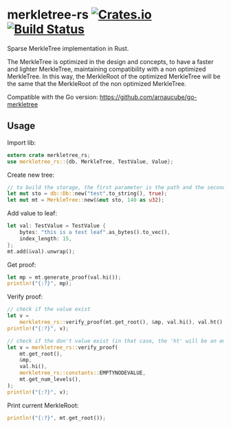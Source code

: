 # merkletree-rs [![Crates.io](https://img.shields.io/crates/v/merkletree-rs.svg)](https://crates.io/crates/merkletree-rs) [![Build Status](https://travis-ci.org/arnaucube/merkletree-rs.svg?branch=master)](https://travis-ci.org/arnaucube/merkletree-rs)
Sparse MerkleTree implementation in Rust.

The MerkleTree is optimized in the design and concepts, to have a faster and lighter MerkleTree, maintaining compatibility with a non optimized MerkleTree. In this way, the MerkleRoot of the optimized MerkleTree will be the same that the MerkleRoot of the non optimized MerkleTree.

Compatible with the Go version: https://github.com/arnaucube/go-merkletree


## Usage
Import lib:
```rust
extern crate merkletree_rs;
use merkletree_rs::{db, MerkleTree, TestValue, Value};
```

Create new tree:
```rust
// to build the storage, the first parameter is the path and the second parameter specifies if wants to use a in_memory database or a directory of the filesystem
let mut sto = db::Db::new("test".to_string(), true);
let mut mt = MerkleTree::new(&mut sto, 140 as u32);
```

Add value to leaf:
```rust
let val: TestValue = TestValue {
    bytes: "this is a test leaf".as_bytes().to_vec(),
    index_length: 15,
};
mt.add(&val).unwrap();
```

Get proof:
```rust
let mp = mt.generate_proof(val.hi());
println!("{:?}", mp);
```

Verify proof:
```rust
// check if the value exist
let v =
    merkletree_rs::verify_proof(mt.get_root(), &mp, val.hi(), val.ht(), mt.get_num_levels());
println!("{:?}", v);

// check if the don't value exist (in that case, the 'ht' will be an empty value)
let v = merkletree_rs::verify_proof(
    mt.get_root(),
    &mp,
    val.hi(),
    merkletree_rs::constants::EMPTYNODEVALUE,
    mt.get_num_levels(),
);
println!("{:?}", v);
```

Print current MerkleRoot:
```rust
println!("{:?}", mt.get_root());
```
